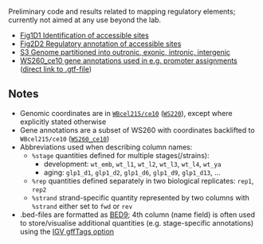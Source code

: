 Preliminary code and results related to mapping regulatory elements; currently not aimed at any use beyond the lab.

- [Fig1D1 Identification of accessible sites](annot/Fig1D1_accessible_sites)
- [Fig2D2 Regulatory annotation of accessible sites](annot/S2_regulatory_annotation)
- [S3 Genome partitioned into outronic, exonic, intronic, intergenic](annot/S3_genomic_regions)
- [WS260_ce10 gene annotations used in e.g. promoter assignments](/WS260_ce10) ([direct link to .gtf-file](WS260_ce10/WS260_ce10.transcripts.annot.gtf.gz))

## Notes
- Genomic coordinates are in [`WBcel215/ce10`](http://hgdownload.soe.ucsc.edu/goldenPath/ce10/bigZips/) ([`WS220`](https://github.com/WormBase/website/issues/2003)), except where explicitly stated otherwise
- Gene annotations are a subset of WS260 with coordinates backlifted to `WBcel215/ce10` ([`WS260_ce10`](/WS260_ce10))
- Abbreviations used when describing column names:
    - `%stage` quantities defined for multiple stages(/strains):
        - development: `wt_emb`, `wt_l1`, `wt_l2`, `wt_l3`, `wt_l4`, `wt_ya`
        - aging: `glp1_d1`, `glp1_d2`, `glp1_d6`, `glp1_d9`, `glp1_d13`, ...
    - `%rep` quantities defined separately in two biological replicates: `rep1`, `rep2`
    - `%strand` strand-specific quantity represented by two columns with `%strand` either set to `fwd` or `rev`
- .bed-files are formatted as [BED9](https://genome.ucsc.edu/FAQ/FAQformat.html#format1); 4th column (name field) is often used to store/visualise additional quantities (e.g. stage-specific annotations) using the [IGV gffTags option](https://software.broadinstitute.org/software/igv/TrackLine)
